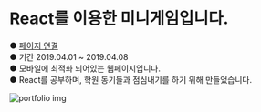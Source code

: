 # React를 이용한 미니게임입니다.

● [페이지 연결](https://sample-react-runrun.herokuapp.com/)  
● 기간 2019.04.01 ~ 2019.04.08  
● 모바일에 최적화 되어있는 웹페이지입니다.  
● React를 공부하며, 학원 동기들과 점심내기를 하기 위해 만들었습니다.  

<img src="https://img1.daumcdn.net/thumb/R1280x0/?scode=mtistory&fname=https%3A%2F%2Fk.kakaocdn.net%2Fdn%2FOsaE2%2FbtquLZ50d30%2FqqBkpUI66ZZKn3FpGL5wB1%2Fimg.png" alt="portfolio img" title="animal run game">

